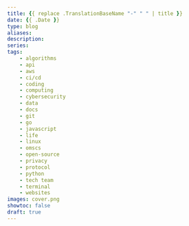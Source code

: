```yaml
---
title: {{ replace .TranslationBaseName "-" " " | title }}
date: {{ .Date }}
type: blog
aliases:
description:
series:
tags:
    - algorithms
    - api
    - aws
    - ci/cd
    - coding
    - computing
    - cybersecurity
    - data
    - docs
    - git
    - go
    - javascript
    - life
    - linux
    - omscs
    - open-source
    - privacy
    - protocol
    - python
    - tech team
    - terminal
    - websites
images: cover.png
showtoc: false
draft: true
---
```

